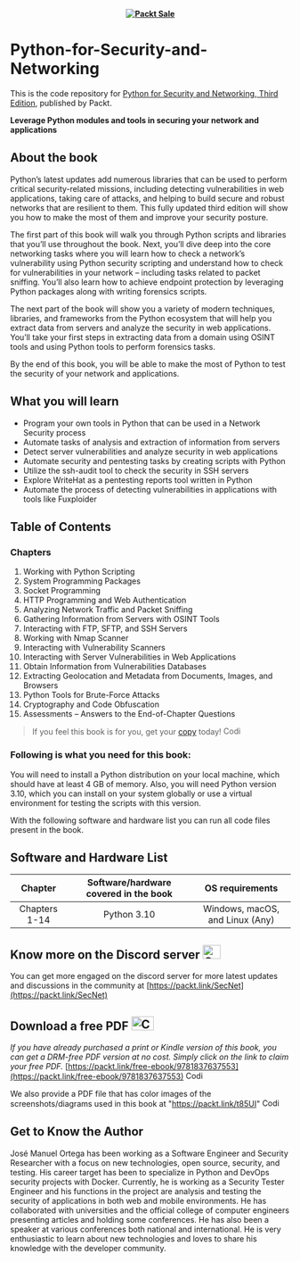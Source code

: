 
<b><p align='center'>[![Packt Sale](https://static.packt-cdn.com/assets/images/humble+bundle/3.png)](https://www.humblebundle.com/books/networking-mastery-packt-books?utm_medium=affiliate&utm_campaign=&utm_term=472505a3-5e1b-ea11-a812-00224801bc51&utm_content=)</p></b> 

# Python-for-Security-and-Networking
This is the code repository for [Python for Security and Networking, Third Edition](https://www.packtpub.com/product/python-for-security-and-networking-third-edition/9781837637553), published by Packt.

**Leverage Python modules and tools in securing your network and applications**

## About the book

Python’s latest updates add numerous libraries that can be used to perform critical security-related missions, including detecting vulnerabilities in web applications, taking care of attacks, and helping to build secure and robust networks that are resilient to them. This fully updated third edition will show you how to make the most of them and improve your security posture.

The first part of this book will walk you through Python scripts and libraries that you’ll use throughout the book. Next, you’ll dive deep into the core networking tasks where you will learn how to check a network’s vulnerability using Python security scripting and understand how to check for vulnerabilities in your network – including tasks related to packet sniffing. You’ll also learn how to achieve endpoint protection by leveraging Python packages along with writing forensics scripts.

The next part of the book will show you a variety of modern techniques, libraries, and frameworks from the Python ecosystem that will help you extract data from servers and analyze the security in web applications. You’ll take your first steps in extracting data from a domain using OSINT tools and using Python tools to perform forensics tasks.

By the end of this book, you will be able to make the most of Python to test the security of your network and applications.

## What you will learn

- Program your own tools in Python that can be used in a Network Security process
- Automate tasks of analysis and extraction of information from servers
- Detect server vulnerabilities and analyze security in web applications
- Automate security and pentesting tasks by creating scripts with Python
- Utilize the ssh-audit tool to check the security in SSH servers
- Explore WriteHat as a pentesting reports tool written in Python
- Automate the process of detecting vulnerabilities in applications with tools like Fuxploider

## Table of Contents
### Chapters
1. Working with Python Scripting
2. System Programming Packages
3. Socket Programming
4. HTTP Programming and Web Authentication
5. Analyzing Network Traffic and Packet Sniffing
6. Gathering Information from Servers with OSINT Tools
7. Interacting with FTP, SFTP, and SSH Servers
8. Working with Nmap Scanner
9. Interacting with Vulnerability Scanners
10. Interacting with Server Vulnerabilities in Web Applications
11. Obtain Information from Vulnerabilities Databases
12. Extracting Geolocation and Metadata from Documents, Images, and Browsers
13. Python Tools for Brute-Force Attacks
14. Cryptography and Code Obfuscation
15.  Assessments – Answers to the End-of-Chapter Questions

> If you feel this book is for you, get your [copy](https://www.amazon.com/Python-Security-Networking-Leverage-applications/dp/1837637555) today! <img alt="Coding" height="15" width="35"  src="https://media.tenor.com/ex_HDD_k5P8AAAAi/habbo-habbohotel.gif">


### Following is what you need for this book: ###

You will need to install a Python distribution on your local machine, which should have at least 4 GB of memory. Also, you will need Python version 3.10, which you can install on your system globally or use a virtual environment for testing the scripts with this version.

With the following software and hardware list you can run all code files present in the book.

## Software and Hardware List
| Chapter | Software/hardware covered in the book | OS requirements    |
| :---:  | :---:  | :---: |
| Chapters 1-14 | Python 3.10 | Windows, macOS, and Linux (Any)  |

## Know more on the Discord server <img alt="Coding" height="25" width="32"  src="https://cliply.co/wp-content/uploads/2021/08/372108630_DISCORD_LOGO_400.gif">

You can get more engaged on the discord server for more latest updates and discussions in the community at [https://packt.link/SecNet](https://packt.link/SecNet) 

## Download a free PDF <img alt="Coding" height="25" width="40" src="https://emergency.com.au/wp-content/uploads/2021/03/free.gif">

_If you have already purchased a print or Kindle version of this book, you can get a DRM-free PDF version at no cost. Simply click on the link to claim your free PDF._
[https://packt.link/free-ebook/9781837637553](https://packt.link/free-ebook/9781837637553) <img alt="Coding" height="15" width="35"  src="https://media.tenor.com/ex_HDD_k5P8AAAAi/habbo-habbohotel.gif">

We also provide a PDF file that has color images of the screenshots/diagrams used in this book at "https://packt.link/t85UI" <img alt="Coding" height="15" width="35"  src="https://media.tenor.com/ex_HDD_k5P8AAAAi/habbo-habbohotel.gif">

## Get to Know the Author

José Manuel Ortega has been working as a Software Engineer and Security Researcher with a focus on new technologies, open source, security, and testing. His career target has been to specialize in Python and DevOps security projects with Docker. Currently, he is working as a Security Tester Engineer and his functions in the project are analysis and testing the security of applications in both web and mobile environments. He has collaborated with universities and the official college of computer engineers presenting articles and holding some conferences. He has also been a speaker at various conferences both national and international. He is very enthusiastic to learn about new technologies and loves to share his knowledge with the developer community.
